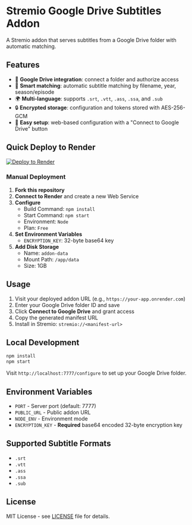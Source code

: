 # Stremio Google Drive Subtitles Addon

A Stremio addon that serves subtitles from a Google Drive folder with automatic matching.

## Features

- 📁 **Google Drive integration**: connect a folder and authorize access
- 🎯 **Smart matching**: automatic subtitle matching by filename, year, season/episode
- 🌍 **Multi-language**: supports `.srt`, `.vtt`, `.ass`, `.ssa`, and `.sub`
- 🔒 **Encrypted storage**: configuration and tokens stored with AES-256-GCM
- 🎨 **Easy setup**: web-based configuration with a "Connect to Google Drive" button

## Quick Deploy to Render

[![Deploy to Render](https://render.com/images/deploy-to-render-button.svg)](https://render.com/deploy?repo=https://github.com/chensiyue98/stremio-ftp-subtitles)

### Manual Deployment

1. **Fork this repository**
2. **Connect to Render** and create a new Web Service
3. **Configure**
   - Build Command: `npm install`
   - Start Command: `npm start`
   - Environment: `Node`
   - Plan: `Free`
4. **Set Environment Variables**
   - `ENCRYPTION_KEY`: 32-byte base64 key
5. **Add Disk Storage**
   - Name: `addon-data`
   - Mount Path: `/app/data`
   - Size: 1GB

## Usage

1. Visit your deployed addon URL (e.g., `https://your-app.onrender.com`)
2. Enter your Google Drive folder ID and save
3. Click **Connect to Google Drive** and grant access
4. Copy the generated manifest URL
5. Install in Stremio: `stremio://<manifest-url>`

## Local Development

```bash
npm install
npm start
```

Visit `http://localhost:7777/configure` to set up your Google Drive folder.

## Environment Variables

- `PORT` - Server port (default: 7777)
- `PUBLIC_URL` - Public addon URL
- `NODE_ENV` - Environment mode
- `ENCRYPTION_KEY` - **Required** base64 encoded 32-byte encryption key

## Supported Subtitle Formats

- `.srt`
- `.vtt`
- `.ass`
- `.ssa`
- `.sub`

## License

MIT License - see [LICENSE](LICENSE) file for details.
